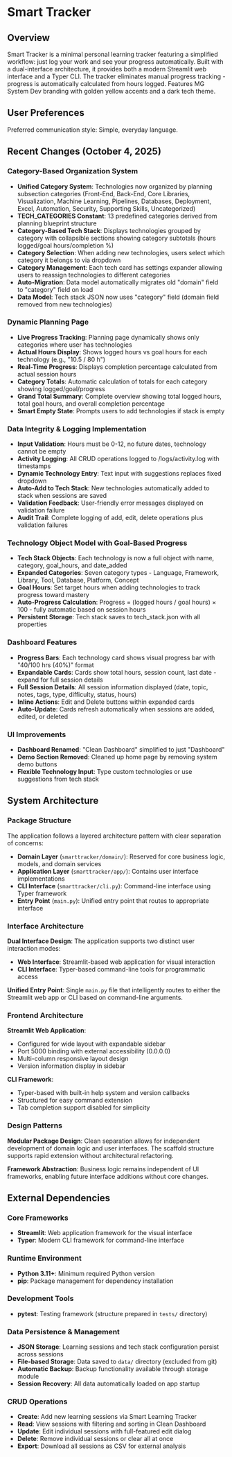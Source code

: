 # Smart Tracker

## Overview

Smart Tracker is a minimal personal learning tracker featuring a simplified workflow: just log your work and see your progress automatically. Built with a dual-interface architecture, it provides both a modern Streamlit web interface and a Typer CLI. The tracker eliminates manual progress tracking - progress is automatically calculated from hours logged. Features MG System Dev branding with golden yellow accents and a dark tech theme.

## User Preferences

Preferred communication style: Simple, everyday language.

## Recent Changes (October 4, 2025)

### Category-Based Organization System
- **Unified Category System**: Technologies now organized by planning subsection categories (Front-End, Back-End, Core Libraries, Visualization, Machine Learning, Pipelines, Databases, Deployment, Excel, Automation, Security, Supporting Skills, Uncategorized)
- **TECH_CATEGORIES Constant**: 13 predefined categories derived from planning blueprint structure
- **Category-Based Tech Stack**: Displays technologies grouped by category with collapsible sections showing category subtotals (hours logged/goal hours/completion %)
- **Category Selection**: When adding new technologies, users select which category it belongs to via dropdown
- **Category Management**: Each tech card has settings expander allowing users to reassign technologies to different categories
- **Auto-Migration**: Data model automatically migrates old "domain" field to "category" field on load
- **Data Model**: Tech stack JSON now uses "category" field (domain field removed from new technologies)

### Dynamic Planning Page
- **Live Progress Tracking**: Planning page dynamically shows only categories where user has technologies
- **Actual Hours Display**: Shows logged hours vs goal hours for each technology (e.g., "10.5 / 80 h")
- **Real-Time Progress**: Displays completion percentage calculated from actual session hours
- **Category Totals**: Automatic calculation of totals for each category showing logged/goal/progress
- **Grand Total Summary**: Complete overview showing total logged hours, total goal hours, and overall completion percentage
- **Smart Empty State**: Prompts users to add technologies if stack is empty

### Data Integrity & Logging Implementation
- **Input Validation**: Hours must be 0-12, no future dates, technology cannot be empty
- **Activity Logging**: All CRUD operations logged to /logs/activity.log with timestamps
- **Dynamic Technology Entry**: Text input with suggestions replaces fixed dropdown
- **Auto-Add to Tech Stack**: New technologies automatically added to stack when sessions are saved
- **Validation Feedback**: User-friendly error messages displayed on validation failure
- **Audit Trail**: Complete logging of add, edit, delete operations plus validation failures

### Technology Object Model with Goal-Based Progress
- **Tech Stack Objects**: Each technology is now a full object with name, category, goal_hours, and date_added
- **Expanded Categories**: Seven category types - Language, Framework, Library, Tool, Database, Platform, Concept
- **Goal Hours**: Set target hours when adding technologies to track progress toward mastery
- **Auto-Progress Calculation**: Progress = (logged hours / goal hours) × 100 - fully automatic based on session hours
- **Persistent Storage**: Tech stack saves to tech_stack.json with all properties

### Dashboard Features
- **Progress Bars**: Each technology card shows visual progress bar with "40/100 hrs (40%)" format
- **Expandable Cards**: Cards show total hours, session count, last date - expand for full session details
- **Full Session Details**: All session information displayed (date, topic, notes, tags, type, difficulty, status, hours)
- **Inline Actions**: Edit and Delete buttons within expanded cards
- **Auto-Update**: Cards refresh automatically when sessions are added, edited, or deleted

### UI Improvements
- **Dashboard Renamed**: "Clean Dashboard" simplified to just "Dashboard"
- **Demo Section Removed**: Cleaned up home page by removing system demo buttons
- **Flexible Technology Input**: Type custom technologies or use suggestions from tech stack

## System Architecture

### Package Structure
The application follows a layered architecture pattern with clear separation of concerns:

- **Domain Layer** (`smarttracker/domain/`): Reserved for core business logic, models, and domain services
- **Application Layer** (`smarttracker/app/`): Contains user interface implementations
- **CLI Interface** (`smarttracker/cli.py`): Command-line interface using Typer framework
- **Entry Point** (`main.py`): Unified entry point that routes to appropriate interface

### Interface Architecture
**Dual Interface Design**: The application supports two distinct user interaction modes:
- **Web Interface**: Streamlit-based web application for visual interaction
- **CLI Interface**: Typer-based command-line tools for programmatic access

**Unified Entry Point**: Single `main.py` file that intelligently routes to either the Streamlit web app or CLI based on command-line arguments.

### Frontend Architecture
**Streamlit Web Application**: 
- Configured for wide layout with expandable sidebar
- Port 5000 binding with external accessibility (0.0.0.0)
- Multi-column responsive layout design
- Version information display in sidebar

**CLI Framework**:
- Typer-based with built-in help system and version callbacks
- Structured for easy command extension
- Tab completion support disabled for simplicity

### Design Patterns
**Modular Package Design**: Clean separation allows for independent development of domain logic and user interfaces. The scaffold structure supports rapid extension without architectural refactoring.

**Framework Abstraction**: Business logic remains independent of UI frameworks, enabling future interface additions without core changes.

## External Dependencies

### Core Frameworks
- **Streamlit**: Web application framework for the visual interface
- **Typer**: Modern CLI framework for command-line interface

### Runtime Environment
- **Python 3.11+**: Minimum required Python version
- **pip**: Package management for dependency installation

### Development Tools
- **pytest**: Testing framework (structure prepared in `tests/` directory)

### Data Persistence & Management
- **JSON Storage**: Learning sessions and tech stack configuration persist across sessions
- **File-based Storage**: Data saved to `data/` directory (excluded from git)
- **Automatic Backup**: Backup functionality available through storage module
- **Session Recovery**: All data automatically loaded on app startup

### CRUD Operations
- **Create**: Add new learning sessions via Smart Learning Tracker
- **Read**: View sessions with filtering and sorting in Clean Dashboard
- **Update**: Edit individual sessions with full-featured edit dialog
- **Delete**: Remove individual sessions or clear all at once
- **Export**: Download all sessions as CSV for external analysis